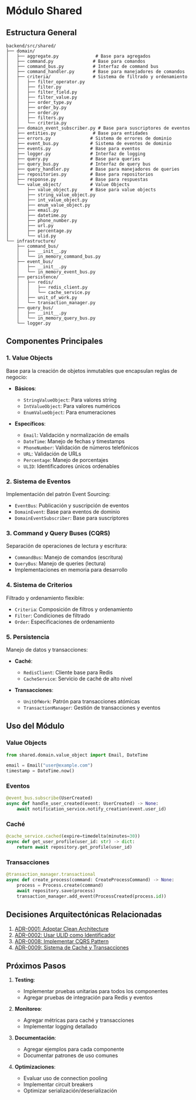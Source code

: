 # Módulo Shared

## Estructura General

```
backend/src/shared/
├── domain/
│   ├── aggregate.py              # Base para agregados
│   ├── command.py               # Base para comandos
│   ├── command_bus.py           # Interfaz de command bus
│   ├── command_handler.py       # Base para manejadores de comandos
│   ├── criteria/                # Sistema de filtrado y ordenamiento
│   │   ├── filter_operator.py
│   │   ├── filter.py
│   │   ├── filter_field.py
│   │   ├── filter_value.py
│   │   ├── order_type.py
│   │   ├── order_by.py
│   │   ├── order.py
│   │   ├── filters.py
│   │   └── criteria.py
│   ├── domain_event_subscriber.py # Base para suscriptores de eventos
│   ├── entities.py              # Base para entidades
│   ├── errors.py               # Sistema de errores de dominio
│   ├── event_bus.py            # Sistema de eventos de dominio
│   ├── events.py               # Base para eventos
│   ├── logger.py               # Interfaz de logging
│   ├── query.py                # Base para queries
│   ├── query_bus.py            # Interfaz de query bus
│   ├── query_handler.py        # Base para manejadores de queries
│   ├── repositories.py         # Base para repositorios
│   ├── response.py             # Base para respuestas
│   └── value_object/           # Value Objects
│       ├── value_object.py     # Base para value objects
│       ├── string_value_object.py
│       ├── int_value_object.py
│       ├── enum_value_object.py
│       ├── email.py
│       ├── datetime.py
│       ├── phone_number.py
│       ├── url.py
│       ├── percentage.py
│       └── ulid.py
└── infrastructure/
    ├── command_bus/
    │   ├── __init__.py
    │   └── in_memory_command_bus.py
    ├── event_bus/
    │   ├── __init__.py
    │   └── in_memory_event_bus.py
    ├── persistence/
    │   ├── redis/
    │   │   ├── redis_client.py
    │   │   └── cache_service.py
    │   ├── unit_of_work.py
    │   └── transaction_manager.py
    ├── query_bus/
    │   ├── __init__.py
    │   └── in_memory_query_bus.py
    └── logger.py

```

## Componentes Principales

### 1. Value Objects
Base para la creación de objetos inmutables que encapsulan reglas de negocio:

- **Básicos**:
  - `StringValueObject`: Para valores string
  - `IntValueObject`: Para valores numéricos
  - `EnumValueObject`: Para enumeraciones

- **Específicos**:
  - `Email`: Validación y normalización de emails
  - `DateTime`: Manejo de fechas y timestamps
  - `PhoneNumber`: Validación de números telefónicos
  - `URL`: Validación de URLs
  - `Percentage`: Manejo de porcentajes
  - `ULID`: Identificadores únicos ordenables

### 2. Sistema de Eventos
Implementación del patrón Event Sourcing:

- `EventBus`: Publicación y suscripción de eventos
- `DomainEvent`: Base para eventos de dominio
- `DomainEventSubscriber`: Base para suscriptores

### 3. Command y Query Buses (CQRS)
Separación de operaciones de lectura y escritura:

- `CommandBus`: Manejo de comandos (escritura)
- `QueryBus`: Manejo de queries (lectura)
- Implementaciones en memoria para desarrollo

### 4. Sistema de Criterios
Filtrado y ordenamiento flexible:

- `Criteria`: Composición de filtros y ordenamiento
- `Filter`: Condiciones de filtrado
- `Order`: Especificaciones de ordenamiento

### 5. Persistencia
Manejo de datos y transacciones:

- **Caché**:
  - `RedisClient`: Cliente base para Redis
  - `CacheService`: Servicio de caché de alto nivel

- **Transacciones**:
  - `UnitOfWork`: Patrón para transacciones atómicas
  - `TransactionManager`: Gestión de transacciones y eventos

## Uso del Módulo

### Value Objects
```python
from shared.domain.value_object import Email, DateTime

email = Email("user@example.com")
timestamp = DateTime.now()
```

### Eventos
```python
@event_bus.subscribe(UserCreated)
async def handle_user_created(event: UserCreated) -> None:
    await notification_service.notify_creation(event.user_id)
```

### Caché
```python
@cache_service.cached(expire=timedelta(minutes=30))
async def get_user_profile(user_id: str) -> dict:
    return await repository.get_profile(user_id)
```

### Transacciones
```python
@transaction_manager.transactional
async def create_process(command: CreateProcessCommand) -> None:
    process = Process.create(command)
    await repository.save(process)
    transaction_manager.add_event(ProcessCreated(process.id))
```

## Decisiones Arquitectónicas Relacionadas

1. [ADR-0001: Adoptar Clean Architecture](../architecture/decisions/0001-adopt-clean-architecture.md)
2. [ADR-0002: Usar ULID como Identificador](../architecture/decisions/0002-use-ulid-as-identifier.md)
3. [ADR-0008: Implementar CQRS Pattern](../architecture/decisions/0008-implement-cqrs-pattern-early.md)
4. [ADR-0009: Sistema de Caché y Transacciones](../architecture/decisions/0009-implement-cache-and-transactions.md)

## Próximos Pasos

1. **Testing**:
   - Implementar pruebas unitarias para todos los componentes
   - Agregar pruebas de integración para Redis y eventos

2. **Monitoreo**:
   - Agregar métricas para caché y transacciones
   - Implementar logging detallado

3. **Documentación**:
   - Agregar ejemplos para cada componente
   - Documentar patrones de uso comunes

4. **Optimizaciones**:
   - Evaluar uso de connection pooling
   - Implementar circuit breakers
   - Optimizar serialización/deserialización
